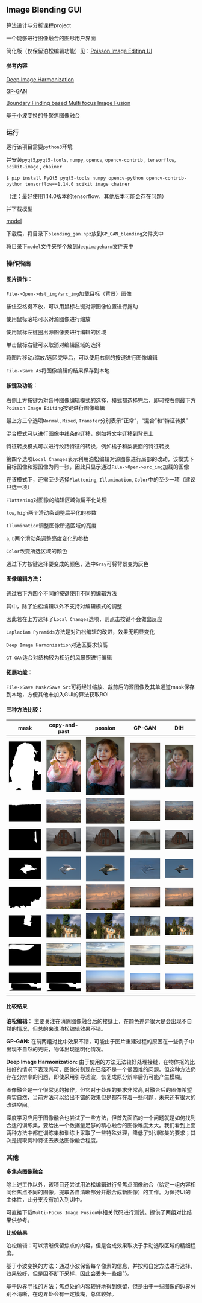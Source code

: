 ## Image Blending GUI

算法设计与分析课程project

一个能够进行图像融合的图形用户界面

简化版（仅保留泊松编辑功能）见：[Poisson Image Editing UI](https://github.com/Lllmmr/Poisson-Image-Editing-UI)

#### 参考内容

[Deep Image Harmonization](https://github.com/bcmi/Image_Harmonization_Datasets/tree/master/DIH)

[GP-GAN](https://github.com/wuhuikai/GP-GAN)

[Boundary Finding based Multi focus Image Fusion](https://github.com/uzeful/Boundary-Finding-based-Multi-focus-Image-Fusion)

[基于小波变换的多聚焦图像融合](https://blog.csdn.net/yuki_rain/article/details/56672421)

### 运行

运行该项目需要`python3`环境

并安装`pyqt5`,`pyqt5-tools`, `numpy`, `opencv`, `opencv-contrib` ,  `tensorflow`, `scikit-image` , `chainer`

```
$ pip install PyQt5 pyqt5-tools numpy opencv-python opencv-contrib-python tensorflow==1.14.0 scikit image chainer
```

（注：最好使用1.14.0版本的tensorflow，其他版本可能会存在问题）

并下载模型

[model](https://github.com/Lllmmr/Image-Blending-GUI/releases)

下载后，将目录下`blending_gan.npz`放到`GP_GAN_blending`文件夹中

将目录下`model`文件夹整个放到`deepimageharm`文件夹中

### 操作指南

#### 图片操作：

`File->Open->dst_img/src_img`加载目标（背景）图像

按住空格键不放，可以用鼠标左键对源图像位置进行拖动

使用鼠标滚轮可以对源图像进行缩放

使用鼠标左键圈出源图像要进行编辑的区域

单击鼠标右键可以取消对编辑区域的选择

将图片移动/缩放/选区完毕后，可以使用右侧的按键进行图像编辑

`File->Save As`将图像编辑的结果保存到本地

#### 按键及功能：

右侧上方按键为对各种图像编辑模式的选择，模式都选择完后，即可按右侧最下方`Poisson Image Editing`按键进行图像编辑

最上方三个选项`Normal`, `Mixed`, `Transfer`分别表示“正常”，“混合”和“特征转换”

混合模式可以进行图像中线条的迁移，例如将文字迁移到背景上

特征转换模式可以进行纹路特征的转换，例如橘子和梨表面的特征转换

第四个选项`Local Changes`表示利用泊松编辑对源图像进行局部的改动，该模式下目标图像和源图像为同一张，因此只显示通过`File->Open->src_img`加载的图像

在该模式下，还需至少选择`Flattening`, `Illumination`, `Color`中的至少一项（建议只选一项）

`Flattening`对图像的编辑区域做扁平化处理

`low`, `high`两个滑动条调整扁平化的参数

`Illumination`调整图像所选区域的亮度

`a`, `b`两个滑动条调整亮度变化的参数

`Color`改变所选区域的颜色

通过下方按键选择要变成的颜色，选中`Gray`可将背景变为灰色

#### 图像编辑方法：

通过右下方四个不同的按键使用不同的编辑方法

其中，除了泊松编辑以外不支持对编辑模式的调整

因此若在上方选择了`Local Changes`选项，则点击按键不会做出反应

`Laplacian Pyramids`方法是对泊松编辑的改进，效果无明显变化

`Deep Image Harmonization`对选区要求较高

`GT-GAN`适合对结构较为相近的风景照进行编辑

#### 拓展功能：

`File->Save Mask/Save Src`可将经过缩放、裁剪后的源图像及其单通道mask保存到本地，方便其他未加入GUI的算法获取ROI

#### 三种方法比较：

|                 mask                  |             copy-and-past             |                   possion                   |                            GP-GAN                            |                   DIH                   |
| :-----------------------------------: | :-----------------------------------: | :-----------------------------------------: | :----------------------------------------------------------: | :-------------------------------------: |
|         ![](images/1mask.png)         |       ![1cop](images/1cop.jpg)        |      ![poisson1](images/poisson1.jpg)       | ![GP-r1](images/GP-r1.jpg) |      ![dih_r1](images/dih_r1.jpg)       |
|      ![2mask](images/2mask.png)       |       ![2cop](images/2cop.jpg)        |      ![poisson2](images/poisson2.jpg)       | ![GP-r2](images/GP-r2.jpg) |      ![dih_r2](images/dih_r2.jpg)       |
| ![3mask](images/3mask.png) |  ![3cop](images/3cop.jpg)  | ![poisson3](images/poisson3.jpg) | ![GP-r3](images/GP-r3.jpg) | ![dih_r3](images/dih_r3.jpg) |
| ![4mask](images/4mask.png) |  ![4cop](images/4cop.jpg)  | ![poisson4](images/poisson4.jpg) | ![GP-r4](images/GP-r4.jpg) | ![dih_r4](images/dih_r4.jpg) |
| ![5mask](images/5mask.png) |  ![5cop](images/5cop.jpg)  | ![poisson5](images/poisson5.jpg) | ![GP-r5](images/GP-r5.jpg) | ![dih_r5](images/dih_r5.jpg) |
| ![6mask](images/6mask.png) |  ![6cop](images/6cop.jpg)  | ![poisson6](images/poisson6.jpg) | ![GP-r6](images/GP-r6.jpg) | ![dih_r6](images/dih_r6.jpg) |
| ![7mask](images/7mask.png) |  ![7cop](images/7cop.jpg)  | ![poisson7](images/poisson7.png) | ![GP-r7](images/GP-r7.jpg) | ![dih_r7](images/dih_r7.jpg) |
| ![8mask](images/8mask.png) | ![8mask](images/8mask.png) | ![poisson8](images/poisson8.jpg) | ![GP-r8](images/GP-r8.png) | ![dih_r8](images/dih_r8.jpg) |

#### 比较结果

**泊松编辑**： 主要关注在消除图像融合后的接缝上，在颜色差异很大是会出现不自然的情况，但总的来说泊松编辑效果不错。

**GP-GAN:** 在前两组对比中效果不错，可能由于图片重建过程的原因在一些例子中出现不自然的光斑，物体出现透明化情况。

**Deep Image Harmonization:** 由于使用的方法无法较好处理接缝，在物体抠的比较好的情况下表现尚可，图像分割现在已经不是一个很困难的问题。但这种方法仍存在分辨率的问题，即使采用引导滤波，恢复成原分辨率后仍可能产生模糊。

图像融合是一个很常见的操作，但它对于处理的要求非常高,对融合后的图像希望真实自然，当前方法可以给出不错的效果但是都存在着一些问题，未来还有很大的改进空间。

深度学习应用于图像融合也尝试了一些方法，但首先面临的一个问题就是如何找到合适的训练集，要给出一个数据量足够的精心融合的图像难度太大。我们看到上面两种方法中都在训练集和训练上采取了一些特殊处理，降低了对训练集的要求；其次是提取何种特征去表达图像融合程度。

### 其他

**多焦点图像融合**

除上述工作以外，该项目还尝试用泊松编辑进行多焦点图像融合（给定一组内容相同但焦点不同的图像，提取各自清晰部分并融合成新图像）的工作。为保持UI的主体性，此分支没有加入到UI中。

可直接下载`Multi-Focus Image Fusion`中相关代码进行测试。提供了两组对比结果供参考。

**比较结果**

泊松编辑：可以清晰保留焦点的内容，但是合成效果取决于手动选取区域的精细程度。

基于小波变换的方法：通过小波保留每个像素的信息，并按照自定方法进行选择，效果较好，但是因不断下采样，因此会丢失一些细节。

基于边界寻找的方法：焦点处的内容较好地得到保留，但是由于一些图像的边界分别不清晰，在边界处会有一定模糊，总体较好。